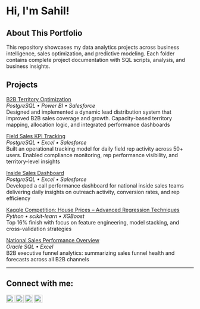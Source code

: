 # Hi, I'm Sahil!



## About This Portfolio

This repository showcases my data analytics projects across business intelligence, sales optimization, and predictive modeling. Each folder contains complete project documentation with SQL scripts, analysis, and business insights.

## Projects

[B2B Territory Optimization](./B2B%20Territory%20Model/)<br>
_PostgreSQL • Power BI • Salesforce_ <br>
Designed and implemented a dynamic lead distribution system that improved B2B sales coverage and growth. Capacity-based territory mapping, allocation logic, and integrated performance dashboards

[Field Sales KPI Tracking](./Field%20Sales%20KPI%20Dashboard/)<br>
_PostgreSQL • Excel • Salesforce_ <br>
Built an operational tracking model for daily field rep activity across 50+ users. Enabled compliance monitoring, rep performance visibility, and territory-level insights

[Inside Sales Dashboard](./Inside%20Sales%20KPI%20Dashboard/)<br>
_PostgreSQL • Excel • Salesforce_ <br>
Developed a call performance dashboard for national inside sales teams delivering daily insights on outreach activity, conversion rates, and rep efficiency

[Kaggle Competition: House Prices – Advanced Regression Techniques](./Kaggle%20Competition%3A%20House%20Prices%20-%20Advanced%20Regression%20Techniques/)<br>
_Python • scikit-learn • XGBoost_ <br>
Top 16% finish with focus on feature engineering, model stacking, and cross-validation strategies

[National Sales Performance Overview](./National%20Sales%20Performance%20Dashboard/)<br>
_Oracle SQL • Excel_ <br>
B2B executive funnel analytics: summarizing sales funnel health and forecasts across all B2B channels

---

<h2>Connect with me:</h2>

[<img align="left" alt="SahilSingh | Resume" width="22px" src="https://cdn.jsdelivr.net/npm/simple-icons@v3/icons/adobeacrobatreader.svg" />][resume]
[<img align="left" alt="SahilSingh | LinkedIn" width="22px" src="https://cdn.jsdelivr.net/npm/simple-icons@v3/icons/linkedin.svg" />][linkedin]
[<img align="left" alt="SahilSingh | Gmail" width="22px" src="https://cdn.jsdelivr.net/npm/simple-icons@v3/icons/gmail.svg" />][email]
[<img align="left" alt="SahilSingh | Portfolio" width="22px" src="https://cdn.jsdelivr.net/npm/simple-icons@v3/icons/firefoxbrowser.svg" />][portfolio]

[resume]: ./Sahil's%20Resume.pdf  
[linkedin]: https://linkedin.com/in/sahil95  
[email]: mailto:sahil95@live.ca  
[portfolio]: https://sahil-s-lab.github.io/portfolio/

